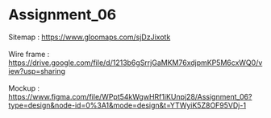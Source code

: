 # Assignment_06

Sitemap : https://www.gloomaps.com/sjDzJixotk<br><br>
Wire frame : https://drive.google.com/file/d/1213b6gSrrjGaMKM76xdjpmKP5M6cxWQ0/view?usp=sharing <br><br>
Mockup :  https://www.figma.com/file/WPpt54kWgwHRf1iKUnpj28/Assignment_06?type=design&node-id=0%3A1&mode=design&t=YTWyiK5Z8OF95VDj-1
